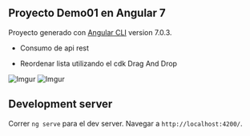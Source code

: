 ## Proyecto Demo01 en Angular 7

Proyecto generado con [Angular CLI](https://github.com/angular/angular-cli) version 7.0.3.

- Consumo de api rest

- Reordenar lista utilizando el cdk Drag And Drop

![Imgur](https://i.imgur.com/iiR4g6x.png)
![Imgur](https://i.imgur.com/1WjUPut.gifv)

## Development server

Correr `ng serve` para el dev server. Navegar a `http://localhost:4200/`.

